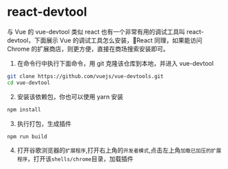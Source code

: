 # react-devtool

与 Vue 的 vue-devtool 类似 react 也有一个非常有用的调试工具叫 react-devtool，下面展示 Vue 的调试工具怎么安装，React 同理，如果能访问 Chrome 的扩展商店，则更方便，直接在商场搜索安装即可。

1. 在命令行中执行下面命令，用 git 克隆该仓库到本地，并进入 vue-devtool 
```bash
git clone https://github.com/vuejs/vue-devtools.git
cd vue-devtool
```
2. 安装该依赖包，你也可以使用 yarn 安装

```bash
npm install 
```

3. 执行打包，生成插件
```bash
npm run build
```

4. 打开谷歌浏览器的`扩展程序`,打开右上角的`开发者模式`,点击左上角`加载已加压的扩展程序`，打开该`shells/chrome`目录，加载插件